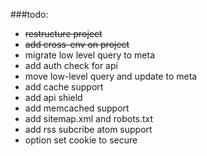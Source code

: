 ###todo:

- ~~restructure project~~
- ~~add cross-env on project~~
- migrate low level query to meta
- add auth check for api
- move low-level query and update to meta
- add cache support
- add api shield
- add memcached support
- add sitemap.xml and robots.txt
- add rss subcribe atom support
- option set cookie to secure